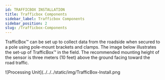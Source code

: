 ```yaml
---
id: TRAFFICBOX INSTALLATION
title: Trafficbox Components
sidebar_label: Trafficbox Components
sidebar_position: 2
slug: /Trafficbox-Components
---
```


TrafficBox™ can be set up to collect data from the roadside when secured to a pole using pole-mount brackets and clamps. The image below illustrates the set-up of TrafficBox™ in the field. The recommended mounting height of the sensor is three meters (10 feet) above the ground facing toward the road traffic.

![Processing Unit](../../../static/img/TrafficBox-Install.png
